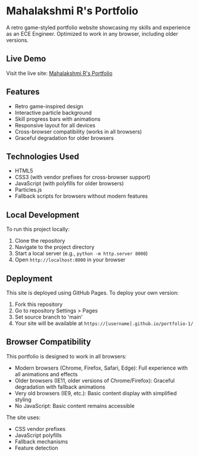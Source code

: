 # Mahalakshmi R's Portfolio

A retro game-styled portfolio website showcasing my skills and experience as an ECE Engineer. Optimized to work in any browser, including older versions.

## Live Demo

Visit the live site: [Mahalakshmi R's Portfolio](https://mahalakshmiramkumar.github.io/portfolio-1/)

## Features

- Retro game-inspired design
- Interactive particle background
- Skill progress bars with animations
- Responsive layout for all devices
- Cross-browser compatibility (works in all browsers)
- Graceful degradation for older browsers

## Technologies Used

- HTML5
- CSS3 (with vendor prefixes for cross-browser support)
- JavaScript (with polyfills for older browsers)
- Particles.js
- Fallback scripts for browsers without modern features

## Local Development

To run this project locally:

1. Clone the repository
2. Navigate to the project directory
3. Start a local server (e.g., `python -m http.server 8000`)
4. Open `http://localhost:8000` in your browser

## Deployment

This site is deployed using GitHub Pages. To deploy your own version:

1. Fork this repository
2. Go to repository Settings > Pages
3. Set source branch to 'main'
4. Your site will be available at `https://[username].github.io/portfolio-1/`

## Browser Compatibility

This portfolio is designed to work in all browsers:

- Modern browsers (Chrome, Firefox, Safari, Edge): Full experience with all animations and effects
- Older browsers (IE11, older versions of Chrome/Firefox): Graceful degradation with fallback animations
- Very old browsers (IE9, etc.): Basic content display with simplified styling
- No JavaScript: Basic content remains accessible

The site uses:
- CSS vendor prefixes
- JavaScript polyfills
- Fallback mechanisms
- Feature detection